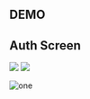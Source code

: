 ## DEMO

## Auth Screen
![](https://i.imgur.com/z7o4IM4.png)
![](https://i.imgur.com/BQOwYpK.png)

![one](https://user-images.githubusercontent.com/91471354/232836117-2a471c34-3379-41bd-b1db-633d0b5b9dcd.png)

